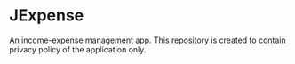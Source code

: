 # JExpense
An income-expense management app. This repository is created to contain privacy policy of the application only.

